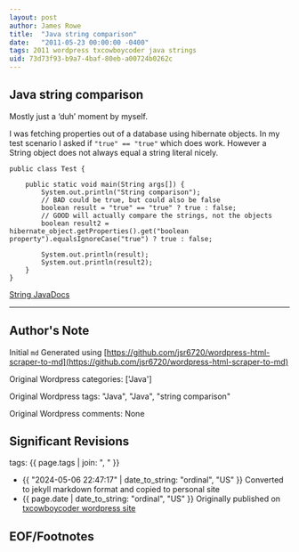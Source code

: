 ```yaml
---
layout: post
author: James Rowe
title:  "Java string comparison"
date:   "2011-05-23 00:00:00 -0400"
tags: 2011 wordpress txcowboycoder java strings
uid: 73d73f93-b9a7-4baf-80eb-a00724b0262c
---
```



## Java string comparison


Mostly just a ‘duh’ moment by myself.


I was fetching properties out of a database using hibernate objects. In my test scenario I asked if `"true" == "true"` which does work. However a String object does not always equal a string literal nicely.



```
public class Test {

	public static void main(String args[]) {
		System.out.println("String comparison");
		// BAD could be true, but could also be false
		boolean result = "true" == "true" ? true : false;
		// GOOD will actually compare the strings, not the objects
		boolean result2 = hibernate_object.getProperties().get("boolean property").equalsIgnoreCase("true") ? true : false;

		System.out.println(result);
		System.out.println(result2);
	}
}

```

[String JavaDocs](http://download.oracle.com/javase/1.4.2/docs/api/java/lang/String.html#equalsIgnoreCase(java.lang.String))




---

## Author's Note

Initial `md` Generated using [https://github.com/jsr6720/wordpress-html-scraper-to-md](https://github.com/jsr6720/wordpress-html-scraper-to-md)

Original Wordpress categories: ['Java']

Original Wordpress tags: "Java", "Java", "string comparison"

Original Wordpress comments: None

## Significant Revisions

tags: {{ page.tags | join: ", " }} <!-- todo move this somewhere -->

- {{ "2024-05-06 22:47:17" | date_to_string: "ordinal", "US" }} Converted to jekyll markdown format and copied to personal site
- {{ page.date | date_to_string: "ordinal", "US" }} Originally published on [txcowboycoder wordpress site](https://txcowboycoder.wordpress.com/2011/05/23/java-string-comparison/)

## EOF/Footnotes

